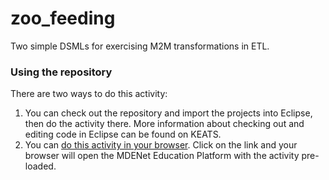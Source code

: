 # zoo_feeding
Two simple DSMLs for exercising M2M transformations in ETL.

### Using the repository

There are two ways to do this activity:

1. You can check out the repository and import the projects into Eclipse, then do the activity there. More information about checking out and editing code in Eclipse can be found on KEATS.
2. You can [do this activity in your browser](https://mdenet-ep.sites.er.kcl.ac.uk/?activities=https://raw.githubusercontent.com/6ccs3mde-7ccsmmdd-2023-24/zoo_feeding/main/activity.json&privaterepo=true). Click on the link and your browser will open the MDENet Education Platform with the activity pre-loaded. 